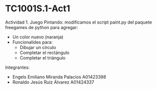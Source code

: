 # TC1001S.1-Act1
Actividad 1. Juego Pintando: modificamos el script paint.py del paquete freegames de python para agregar:
- Un color nuevo (naranja)
- Funcionalides para: 
  -  Dibujar un círculo 
  -  Completar el rectángulo
  -  Completar el triángulo 
 
 Integrantes: 
 - Engels Emiliano Miranda Palacios A01423398
 - Ronaldo Jesús Ruíz Álvarez A01424337
